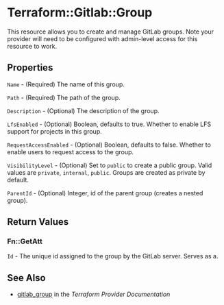 # Terraform::Gitlab::Group

This resource allows you to create and manage GitLab groups.
Note your provider will need to be configured with admin-level access for this resource to work.

## Properties

`Name` - (Required) The name of this group.

`Path` - (Required) The path of the group.

`Description` - (Optional) The description of the group.

`LfsEnabled` - (Optional) Boolean, defaults to true.  Whether to enable LFS
support for projects in this group.

`RequestAccessEnabled` - (Optional) Boolean, defaults to false.  Whether to
enable users to request access to the group.

`VisibilityLevel` - (Optional) Set to `public` to create a public group.
Valid values are `private`, `internal`, `public`.
Groups are created as private by default.

`ParentId` - (Optional) Integer, id of the parent group (creates a nested group).


## Return Values

### Fn::GetAtt

`Id` - The unique id assigned to the group by the GitLab server.  Serves as a.

## See Also

* [gitlab_group](https://www.terraform.io/docs/providers/gitlab/r/group.html) in the _Terraform Provider Documentation_